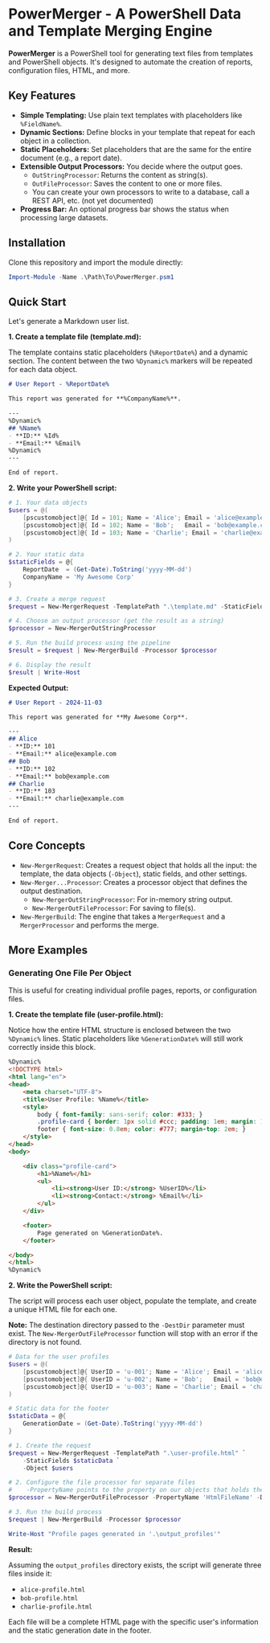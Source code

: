 # PowerMerger - A PowerShell Data and Template Merging Engine

**PowerMerger** is a PowerShell tool for generating text files from templates and PowerShell objects. It's designed to automate the creation of reports, configuration files, HTML, and more.

## Key Features

- **Simple Templating:** Use plain text templates with placeholders like `%FieldName%`.
- **Dynamic Sections:** Define blocks in your template that repeat for each object in a collection.
- **Static Placeholders:** Set placeholders that are the same for the entire document (e.g., a report date).
- **Extensible Output Processors:** You decide where the output goes.
  - `OutStringProcessor`: Returns the content as string(s).
  - `OutFileProcessor`: Saves the content to one or more files.
  - You can create your own processors to write to a database, call a REST API, etc. (not yet documented)
- **Progress Bar:** An optional progress bar shows the status when processing large datasets.

## Installation

Clone this repository and import the module directly:
```powershell
Import-Module -Name .\Path\To\PowerMerger.psm1
```

## Quick Start

Let's generate a Markdown user list.

**1. Create a template file (template.md):**

The template contains static placeholders (``%ReportDate%``) and a dynamic section. The content between the two ``%Dynamic%`` markers will be repeated for each data object.

```markdown
# User Report - %ReportDate%

This report was generated for **%CompanyName%**.

---
%Dynamic%
## %Name%
- **ID:** %Id%
- **Email:** %Email%
%Dynamic%
---

End of report.
```

**2. Write your PowerShell script:**

```powershell
# 1. Your data objects
$users = @(
    [pscustomobject]@{ Id = 101; Name = 'Alice'; Email = 'alice@example.com' }
    [pscustomobject]@{ Id = 102; Name = 'Bob';   Email = 'bob@example.com' }
    [pscustomobject]@{ Id = 103; Name = 'Charlie'; Email = 'charlie@example.com' }
)

# 2. Your static data
$staticFields = @{
    ReportDate  = (Get-Date).ToString('yyyy-MM-dd')
    CompanyName = 'My Awesome Corp'
}

# 3. Create a merge request
$request = New-MergerRequest -TemplatePath ".\template.md" -StaticFields $staticFields -Object $users

# 4. Choose an output processor (get the result as a string)
$processor = New-MergerOutStringProcessor

# 5. Run the build process using the pipeline
$result = $request | New-MergerBuild -Processor $processor

# 6. Display the result
$result | Write-Host
```

**Expected Output:**

```markdown
# User Report - 2024-11-03

This report was generated for **My Awesome Corp**.

---
## Alice
- **ID:** 101
- **Email:** alice@example.com
## Bob
- **ID:** 102
- **Email:** bob@example.com
## Charlie
- **ID:** 103
- **Email:** charlie@example.com
---

End of report.
```

## Core Concepts

- `New-MergerRequest`: Creates a request object that holds all the input: the template, the data objects (`-Object`), static fields, and other settings.
- `New-Merger...Processor`: Creates a processor object that defines the output destination.
  - `New-MergerOutStringProcessor`: For in-memory string output.
  - `New-MergerOutFileProcessor`: For saving to file(s).
- `New-MergerBuild`: The engine that takes a `MergerRequest` and a `MergerProcessor` and performs the merge.

## More Examples

### Generating One File Per Object

This is useful for creating individual profile pages, reports, or configuration files.

**1. Create the template file (user-profile.html):**

Notice how the entire HTML structure is enclosed between the two `%Dynamic%` lines. Static placeholders like `%GenerationDate%` will still work correctly inside this block.

```html
%Dynamic%
<!DOCTYPE html>
<html lang="en">
<head>
    <meta charset="UTF-8">
    <title>User Profile: %Name%</title>
    <style>
        body { font-family: sans-serif; color: #333; }
        .profile-card { border: 1px solid #ccc; padding: 1em; margin: 1em; border-radius: 8px; max-width: 400px; }
        footer { font-size: 0.8em; color: #777; margin-top: 2em; }
    </style>
</head>
<body>

    <div class="profile-card">
        <h1>%Name%</h1>
        <ul>
            <li><strong>User ID:</strong> %UserID%</li>
            <li><strong>Contact:</strong> %Email%</li>
        </ul>
    </div>

    <footer>
        Page generated on %GenerationDate%.
    </footer>

</body>
</html>
%Dynamic%
```

**2. Write the PowerShell script:**

The script will process each user object, populate the template, and create a unique HTML file for each one.

**Note:** The destination directory passed to the `-DestDir` parameter must exist. The `New-MergerOutFileProcessor` function will stop with an error if the directory is not found.

```powershell
# Data for the user profiles
$users = @(
    [pscustomobject]@{ UserID = 'u-001'; Name = 'Alice'; Email = 'alice@example.com'; HtmlFileName = 'alice-profile' }
    [pscustomobject]@{ UserID = 'u-002'; Name = 'Bob';   Email = 'bob@example.com';   HtmlFileName = 'bob-profile' }
    [pscustomobject]@{ UserID = 'u-003'; Name = 'Charlie'; Email = 'charlie@example.com'; HtmlFileName = 'charlie-profile' }
)

# Static data for the footer
$staticData = @{
    GenerationDate = (Get-Date).ToString('yyyy-MM-dd')
}

# 1. Create the request
$request = New-MergerRequest -TemplatePath ".\user-profile.html" `
    -StaticFields $staticData `
    -Object $users

# 2. Configure the file processor for separate files
#    -PropertyName points to the property on our objects that holds the file name.
$processor = New-MergerOutFileProcessor -PropertyName 'HtmlFileName' -DestDir ".\output_profiles" -Extension ".html"

# 3. Run the build process
$request | New-MergerBuild -Processor $processor

Write-Host "Profile pages generated in '.\output_profiles'"
```

**Result:**

Assuming the `output_profiles` directory exists, the script will generate three files inside it:
- `alice-profile.html`
- `bob-profile.html`
- `charlie-profile.html`

Each file will be a complete HTML page with the specific user's information and the static generation date in the footer.

